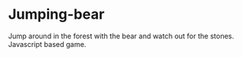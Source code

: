 # Jumping-bear

Jump around in the forest with the bear and watch out for the stones. Javascript based game. 
